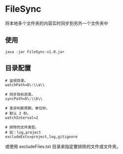 # FileSync
将本地多个文件夹的内容实时同步到另外一个文件夹中

## 使用
```
java -jar FileSync-v1.0.jar
```

## 目录配置
```
# 监视目录。
watchPath=D\:\\a\\

# 同步目标目录。
syncPath=D\:\\b\\

# 差异判断周期，单位秒。
# 默认 2 秒。
watchInterval=2

# 排除的文件类型。
# 如：log,project
excludeExts=project,log,gitignore
```

或使用 excludeFiles.txt 目录来指定要排除的文件或文件夹。